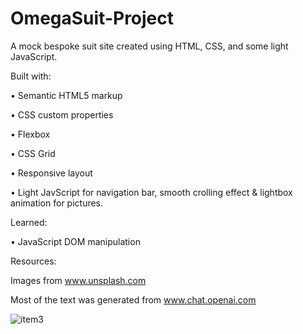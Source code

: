 # OmegaSuit-Project
A mock bespoke suit site created using HTML, CSS, and some light JavaScript.

Built with:

• Semantic HTML5 markup

• CSS custom properties

• Flexbox

• CSS Grid

• Responsive layout

• Light JavScript for navigation bar, smooth crolling effect & lightbox animation for pictures.

Learned:

• JavaScript DOM manipulation

Resources:

Images from www.unsplash.com

Most of the text was generated from www.chat.openai.com

![item3](https://github.com/MacMittenss/OmegaSuit-Project/assets/138247485/332a76af-520d-4c89-aa3a-3350114a128c)
